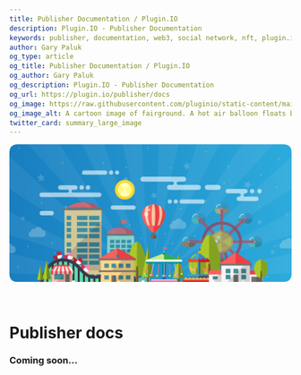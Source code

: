 ```yaml
---
title: Publisher Documentation / Plugin.IO
description: Plugin.IO - Publisher Documentation
keywords: publisher, documentation, web3, social network, nft, plugin.io, pluginio, NEKO, token, cryptocurrency, crypto
author: Gary Paluk
og_type: article
og_title: Publisher Documentation / Plugin.IO
og_author: Gary Paluk
og_description: Plugin.IO - Publisher Documentation
og_url: https://plugin.io/publisher/docs
og_image: https://raw.githubusercontent.com/pluginio/static-content/main/lang/en/docs/v1/images/header_banner.png
og_image_alt: A cartoon image of fairground. A hot air balloon floats by through an open blue sky
twitter_card: summary_large_image
---
```


![A Plugin.IO branded banner that shows a young woman in front of a vivid blue background.](https://raw.githubusercontent.com/pluginio/static-content/main/lang/en/docs/v1/images/header_banner.png)

<br />

# Publisher docs

### Coming soon...